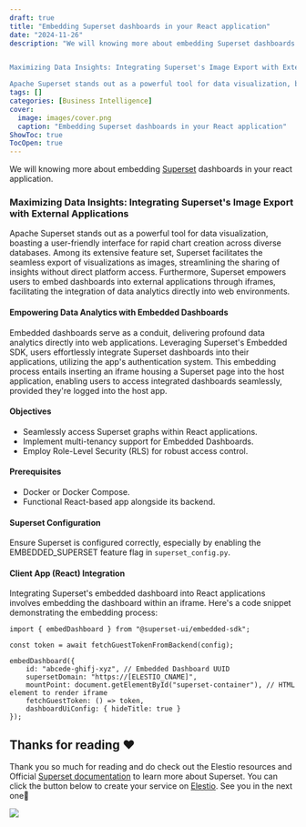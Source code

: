 ```yaml
---
draft: true
title: "Embedding Superset dashboards in your React application"
date: "2024-11-26"
description: "We will knowing more about embedding Superset dashboards in your react application.


Maximizing Data Insights: Integrating Superset's Image Export with External Applications

Apache Superset stands out as a powerful tool for data visualization, boasting a user-friendly interface for rapid chart creation across diverse databases. Among its extensive feature"
tags: []
categories: [Business Intelligence]
cover:
  image: images/cover.png
  caption: "Embedding Superset dashboards in your React application"
ShowToc: true
TocOpen: true
---
```



We will knowing more about embedding [Superset](https://elest.io/open-source/superset?ref=blog.elest.io) dashboards in your react application. 

### Maximizing Data Insights: Integrating Superset's Image Export with External Applications

Apache Superset stands out as a powerful tool for data visualization, boasting a user\-friendly interface for rapid chart creation across diverse databases. Among its extensive feature set, Superset facilitates the seamless export of visualizations as images, streamlining the sharing of insights without direct platform access. Furthermore, Superset empowers users to embed dashboards into external applications through iframes, facilitating the integration of data analytics directly into web environments.

#### Empowering Data Analytics with Embedded Dashboards

Embedded dashboards serve as a conduit, delivering profound data analytics directly into web applications. Leveraging Superset's Embedded SDK, users effortlessly integrate Superset dashboards into their applications, utilizing the app's authentication system. This embedding process entails inserting an iframe housing a Superset page into the host application, enabling users to access integrated dashboards seamlessly, provided they're logged into the host app.

#### Objectives

* Seamlessly access Superset graphs within React applications.
* Implement multi\-tenancy support for Embedded Dashboards.
* Employ Role\-Level Security (RLS) for robust access control.

#### Prerequisites

* Docker or Docker Compose.
* Functional React\-based app alongside its backend.

#### Superset Configuration

Ensure Superset is configured correctly, especially by enabling the EMBEDDED\_SUPERSET feature flag in `superset_config.py`.

#### Client App (React) Integration

Integrating Superset's embedded dashboard into React applications involves embedding the dashboard within an iframe. Here's a code snippet demonstrating the embedding process:


```
import { embedDashboard } from "@superset-ui/embedded-sdk";

const token = await fetchGuestTokenFromBackend(config);

embedDashboard({
    id: "abcede-ghifj-xyz", // Embedded Dashboard UUID
    supersetDomain: "https://[ELESTIO_CNAME]",
    mountPoint: document.getElementById("superset-container"), // HTML element to render iframe
    fetchGuestToken: () => token,
    dashboardUiConfig: { hideTitle: true }
});

```
## **Thanks for reading ❤️**

Thank you so much for reading and do check out the Elestio resources and Official [Superset documentation](https://superset.apache.org/docs/intro/?ref=blog.elest.io) to learn more about Superset. You can click the button below to create your service on [Elestio](https://elest.io/open-source/superset?ref=blog.elest.io). See you in the next one👋

[![](https://pub-da36157c854648669813f3f76c526c2b.r2.dev/deploy-on-elestio-black.png)](https://elest.io/open-source/superset?ref=blog.elest.io)

